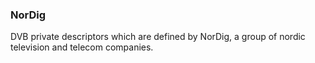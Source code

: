 ### NorDig

DVB private descriptors which are defined by NorDig, a group of nordic television and telecom companies.
